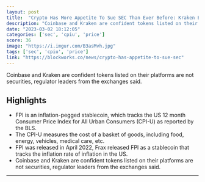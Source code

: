 ```yaml
---
layout: post
title:  "Crypto Has More Appetite To Sue SEC Than Ever Before: Kraken Exec"
description: "Coinbase and Kraken are confident tokens listed on their platforms are not securities, regulator leaders from the exchanges said."
date: "2023-03-02 18:12:05"
categories: ['sec', 'cpiu', 'price']
score: 36
image: "https://i.imgur.com/B3asMvh.jpg"
tags: ['sec', 'cpiu', 'price']
link: "https://blockworks.co/news/crypto-has-appetite-to-sue-sec"
---
```


Coinbase and Kraken are confident tokens listed on their platforms are not securities, regulator leaders from the exchanges said.

## Highlights

- FPI is an inflation-pegged stablecoin, which tracks the US 12 month Consumer Price Index for All Urban Consumers (CPI-U) as reported by the BLS.
- The CPI-U measures the cost of a basket of goods, including food, energy, vehicles, medical care, etc.
- FPI was released in April 2022, Frax released FPI as a stablecoin that tracks the inflation rate of inflation in the US.
- Coinbase and Kraken are confident tokens listed on their platforms are not securities, regulator leaders from the exchanges said.

---
